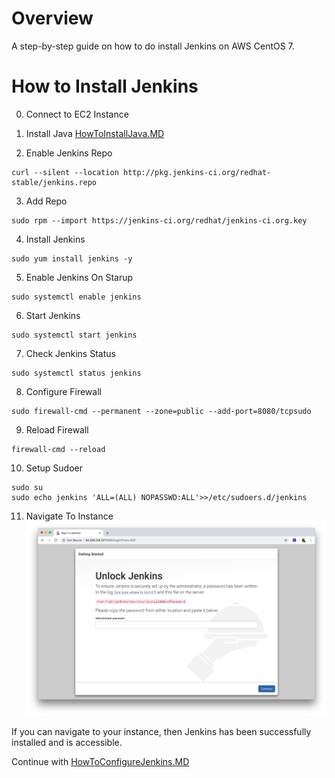 # Overview
A step-by-step guide on how to do install Jenkins on AWS CentOS 7.

# How to Install Jenkins 
0. Connect to EC2 Instance
1. Install Java [HowToInstallJava.MD](HowToInstallJava.MD)

2. Enable Jenkins Repo
```
curl --silent --location http://pkg.jenkins-ci.org/redhat-stable/jenkins.repo
```
3. Add Repo
```
sudo rpm --import https://jenkins-ci.org/redhat/jenkins-ci.org.key
```
4. Install Jenkins
```
sudo yum install jenkins -y
```
5. Enable Jenkins On Starup
```
sudo systemctl enable jenkins
```
6. Start Jenkins
```
sudo systemctl start jenkins
```
7. Check Jenkins Status
```
sudo systemctl status jenkins
```
8. Configure Firewall
```
sudo firewall-cmd --permanent --zone=public --add-port=8080/tcpsudo
```
9. Reload Firewall
```
firewall-cmd --reload
```
10. Setup Sudoer
```
sudo su
sudo echo jenkins 'ALL=(ALL) NOPASSWD:ALL'>>/etc/sudoers.d/jenkins
```
11. Navigate To Instance
![Navigate to Jenkins Instance](screenshots/jenkins/1-navigate-to-jenkins-instance.png)

If you can navigate to your instance, then Jenkins has been successfully installed and is accessible.

Continue with [HowToConfigureJenkins.MD](HowToConfigureJenkins.MD)
